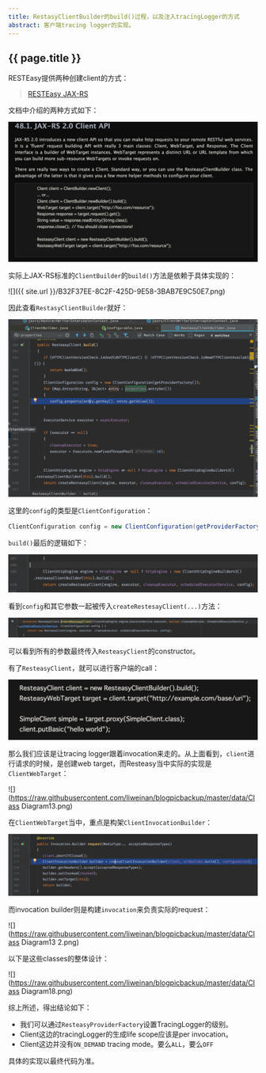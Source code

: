 ```yaml
---
title: RestasyClientBuilder的build()过程，以及注入tracingLogger的方式
abstract: 客户端tracing logger的实现。
---
```


## {{ page.title }}

RESTEasy提供两种创建client的方式：

> [RESTEasy JAX-RS](https://docs.jboss.org/resteasy/docs/3.0.6.Final/userguide/html_single/index.html#d4e2098)

文档中介绍的两种方式如下：

![](https://raw.githubusercontent.com/liweinan/blogpicbackup/master/data/60D24357-70A3-45EC-B4AE-572BBF53B941.png)

实际上JAX-RS标准的`ClientBuilder`的`build()`方法是依赖于具体实现的：

![]({{ site.url }}/B32F37EE-8C2F-425D-9E58-3BAB7E9C50E7.png)

因此查看`RestasyClientBuilder`就好：

![](https://raw.githubusercontent.com/liweinan/blogpicbackup/master/data/EEA49F77-BD8B-47AA-B9A0-A247CC437873.png)

这里的`config`的类型是`ClientConfiguration`：

```java
ClientConfiguration config = new ClientConfiguration(getProviderFactory());
```

`build()`最后的逻辑如下：

![](https://raw.githubusercontent.com/liweinan/blogpicbackup/master/data/27736A61-37B0-4F20-9037-9C781B7367B0.png)

看到`config`和其它参数一起被传入`createRestesayClient(...)`方法：

![](https://raw.githubusercontent.com/liweinan/blogpicbackup/master/data/B9DCD912-2D9B-4650-8F0C-20204ACA5106.png)

可以看到所有的参数最终传入`ResteasyClient`的constructor。

有了`ResteasyClient`，就可以进行客户端的call：

![](https://raw.githubusercontent.com/liweinan/blogpicbackup/master/data/975102F9-E854-4D62-B127-B2979274B506.png)

那么我们应该是让tracing logger跟着invocation来走的。从上面看到，`client`进行请求的时候，是创建web target，而Resteasy当中实际的实现是`ClientWebTarget`：

![](https://raw.githubusercontent.com/liweinan/blogpicbackup/master/data/Class Diagram13.png)

在`ClientWebTarget`当中，重点是构架`ClientInvocationBuilder`：

![](https://raw.githubusercontent.com/liweinan/blogpicbackup/master/data/8BBDCD04-1656-4099-B5F1-E4ED8050145A.png)

而invocation builder则是构建`invocation`来负责实际的request：

![](https://raw.githubusercontent.com/liweinan/blogpicbackup/master/data/Class Diagram13 2.png)

以下是这些classes的整体设计：

![](https://raw.githubusercontent.com/liweinan/blogpicbackup/master/data/Class Diagram18.png)

综上所述，得出结论如下：

- 我们可以通过`ResteasyProviderFactory`设置TracingLogger的级别。
- Client这边的tracingLogger的生成life scope应该是per invocation。
- Client这边并没有`ON_DEMAND` tracing mode。要么`ALL`，要么`OFF`

具体的实现以最终代码为准。